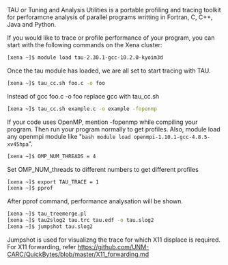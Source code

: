  TAU or Tuning and Analysis Utilities is a portable profiling and tracing toolkit for perforamcne analysis of parallel programs writting in Fortran, C, C++, Java and Python. 

If you would like to trace or profile performance of your program, you can start with the following commands on the Xena cluster:

```bash
[xena ~]$ module load tau-2.30.1-gcc-10.2.0-kyoim3d
```

Once the tau module has loaded, we are all set to start tracing with TAU.

```bash 
[xena ~]$ tau_cc.sh foo.c -o foo 
```

Instead of gcc foo.c -o foo replace gcc with tau_cc.sh 

```bash 
[xena ~]$ tau_cc.sh example.c -o example -fopenmp
```

If your code uses OpenMP, mention -fopenmp while compiling your program.
Then run your program normally to get profiles. Also, module load any openmpi module like "```bash module load openmpi-1.10.1-gcc-4.8.5-xv45hpa```".

```bash
[xena ~]$ OMP_NUM_THREADS = 4
```

Set OMP_NUM_threads to different numbers to get different profiles

```bash
[xena ~]$ export TAU_TRACE = 1
[xena ~]$ pprof
```

After pprof command, performance analysation will be shown. 

```bash
[xena ~]$ tau_treemerge.pl
[xena ~]$ tau2slog2 tau.trc tau.edf -o tau.slog2
[xena ~]$ jumpshot tau.slog2
```

Jumpshot is used for visualizng the trace for which X11 displace is required. For X11 forwarding, refer https://github.com/UNM-CARC/QuickBytes/blob/master/X11_forwarding.md
